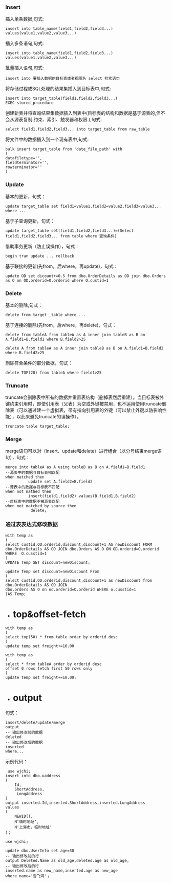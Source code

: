 ### Insert
插入单条数据,句式:
```
insert into table_name(field1,field2,field3...) values(value1,value2,value3...)
```
插入多条语句,句式:
```
insert into table_name(field1,field2,field3...) values(value1,value2,value3...)
```
批量插入语句,句式:
```
insert into 要插入数据的目标表或者视图名 select 检索语句
```
将存储过程或SQL处理的结果集插入到目标表中,句式:
```
insert into target_table(field1,field2,field3...)
EXEC stored_procedure
```
创建新表并将查询结果集数据插入到表中(目标表的结构和数据是基于源表的,但不会从源表复制:约束、索引、触发器和权限.),句式:
```
select field1,field2,field3... into target_table from raw_table
```
将文件中的数据插入到一个现有表中,句式:
```
bulk insert target_table from 'date_file_path' with
(
datafiletype='',
fieldterminator='',
rowterminator=''
)
```

### Update
基本的更新，句式：
```
update target_table set field1=value1,field2=value2,field3=value3...
where ...
```
基于子查询更新，句式：
```
update target_table set(field1,field2,field3...)=(Select field1,field2,field3... from table where 查询条件) 
```

借助事务更新（防止误操作），句式：
```
begin tran update ... rollback
```
基于联接的更新(先from，后where，再update)，句式：
```
update OD set dicount+=0.5 from dbo.OrderDetails as OD join dbo.Orders as O on OD.orderid=O.orderid where O.custid=1
```
### Delete
基本的删除,句式：
```
delete from target _table where ...
```
基于连接的删除(先from，后where，再delete)，句式：
```
delete from tableA from tableA as A inner join tableB as B on A.field1=B.field1 where B.field2>25
```
```
delete A from tableA as A inner join tableB as B on A.field1=B.field2 where B.field2>25
```
删除符合条件的部分数据，句式：
```
delete TOP(20) from tableA where field1>25
```

### Truncate
truncate会删除表中所有的数据并重置表结构（删掉表然后重建）。当目标表被外键约束引用时，即使引用表（父表）为空或外键被禁用，也不运用使用truncate删除表（可以通过建一个虚拟表，带有指向引用表的外键（可以禁止外键以防影响性能），以此来避免truncate的误操作）。
```
truncate table target_table;
```
### Merge
merge语句可以对（insert、update和delete）进行组合（以分号结束merge语句），句式：
```
merge into tableA as A using tableB as B on A.field1=B.field1
--源表中的数据与目标表相匹配
when matched then 
          update set A.field2=B.field2
--源表中的数据与目标表不匹配
when not mathed then
          insert(field1,field2) values(B.field1,B.field2)
--目标表中的数据不被源表匹配
when not matched by source then
           delete;
```

### 通过表表达式修改数据
```
with temp as
(
select custid,OD.orderid,discount,discount+1 AS newDiscount FORM dbo.OrderDetails AS OD JOIN dbo.Orders AS O ON OD.orderid=O.orderid WHERE  O.cusstid=1
)
UPDATE Temp SET discount=newDiscount;
```
```
update Temp set discount=newDiscount From
(
select custid,OD.orderid,discount,discount+1 as newDiscount from dbo.OrderDetails AS OD JOIN
dbo.orders AS O on od.orderid=O.orderid WHERE o.cusstid=1
)AS Temp;
```
- # top&offset-fetch
```
with temp as
(
select top(50) * from table order by orderid desc
)
update temp set freight+=10.00
```
```
with temp as 
(
select * from tableA order by orderid desc
offset 0 rows fetch first 50 rows only
)
update temp set freight+=10.00;
```

- # output
句式：
```
insert/delete/update/merge
output 
-- 输出修改前的数据
deleted
-- 输出修改后的数据
inserted
where...
```
示例代码：
```
 use wjchi;
insert into dbo.uaddress
(
    Id,
    ShortAddress,
     LongAddress
)
output inserted.Id,inserted.ShortAddress,inserted.LongAddress
values
(
    NEWID(),
    N‘临时地址’,
    N'上海市，临时地址'
)；
```
```
use wjchi;

update dbo.UserInfo set age=30 
-- 输出修改前的行
output Deleted.Name as old_age,deleted.age as old_age,
-- 输出修改后的行
inserted.name as new_name,inserted.age as new_age
where name='雪飞鸿'；
```
